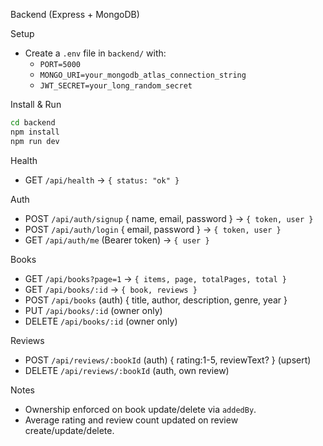 Backend (Express + MongoDB)

Setup
- Create a `.env` file in `backend/` with:
  - `PORT=5000`
  - `MONGO_URI=your_mongodb_atlas_connection_string`
  - `JWT_SECRET=your_long_random_secret`

Install & Run
```bash
cd backend
npm install
npm run dev
```

Health
- GET `/api/health` -> `{ status: "ok" }`

Auth
- POST `/api/auth/signup` { name, email, password } -> `{ token, user }`
- POST `/api/auth/login` { email, password } -> `{ token, user }`
- GET `/api/auth/me` (Bearer token) -> `{ user }`

Books
- GET `/api/books?page=1` -> `{ items, page, totalPages, total }`
- GET `/api/books/:id` -> `{ book, reviews }`
- POST `/api/books` (auth) { title, author, description, genre, year }
- PUT `/api/books/:id` (owner only)
- DELETE `/api/books/:id` (owner only)

Reviews
- POST `/api/reviews/:bookId` (auth) { rating:1-5, reviewText? } (upsert)
- DELETE `/api/reviews/:bookId` (auth, own review)

Notes
- Ownership enforced on book update/delete via `addedBy`.
- Average rating and review count updated on review create/update/delete.


